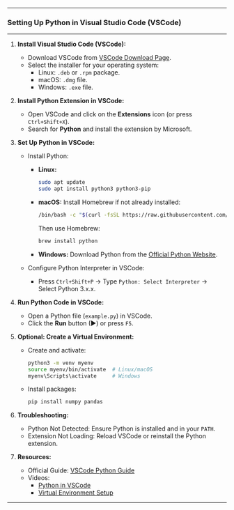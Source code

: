 
---

### **Setting Up Python in Visual Studio Code (VSCode)**

---



1. **Install Visual Studio Code (VSCode):**

   - Download VSCode from [VSCode Download Page](https://code.visualstudio.com/Download).
   - Select the installer for your operating system:
     - Linux: `.deb` or `.rpm` package.
     - macOS: `.dmg` file.
     - Windows: `.exe` file.

2. **Install Python Extension in VSCode:**

   - Open VSCode and click on the **Extensions** icon (or press `Ctrl+Shift+X`).
   - Search for **Python** and install the extension by Microsoft.

3. **Set Up Python in VSCode:**

   - Install Python:
     - **Linux:**
       ```bash
       sudo apt update
       sudo apt install python3 python3-pip
       ```
     - **macOS:**
       Install Homebrew if not already installed:
       ```bash
       /bin/bash -c "$(curl -fsSL https://raw.githubusercontent.com/Homebrew/install/HEAD/install.sh)"
       ```
       Then use Homebrew:
       ```bash
       brew install python
       ```
     - **Windows:**
       Download Python from the [Official Python Website](https://www.python.org/downloads/).

   - Configure Python Interpreter in VSCode:
     - Press `Ctrl+Shift+P` → Type `Python: Select Interpreter` → Select Python 3.x.x.

4. **Run Python Code in VSCode:**

   - Open a Python file (`example.py`) in VSCode.
   - Click the **Run** button (▶) or press `F5`.

5. **Optional: Create a Virtual Environment:**

   - Create and activate:
     ```bash
     python3 -m venv myenv
     source myenv/bin/activate  # Linux/macOS
     myenv\Scripts\activate     # Windows
     ```
   - Install packages:
     ```bash
     pip install numpy pandas
     ```

6. **Troubleshooting:**

   - Python Not Detected: Ensure Python is installed and in your `PATH`.
   - Extension Not Loading: Reload VSCode or reinstall the Python extension.

7. **Resources:**

   - Official Guide: [VSCode Python Guide](https://code.visualstudio.com/docs/python/python-tutorial)
   - Videos:
     - [Python in VSCode](https://www.youtube.com/watch?v=U21u5X_Fg_g)
     - [Virtual Environment Setup](https://www.youtube.com/watch?v=Kg1Yvry_Ydk)

---
